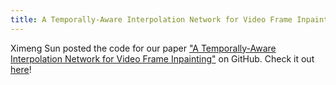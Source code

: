 ```yaml
---
title: A Temporally-Aware Interpolation Network for Video Frame Inpainting (code)
---
```

Ximeng Sun posted the code for our paper ["A Temporally-Aware Interpolation Network for Video Frame Inpainting"](https://arxiv.org/abs/1803.07218) on GitHub. Check it out [here](https://github.com/sunxm2357/TAI_video_frame_inpainting)!
